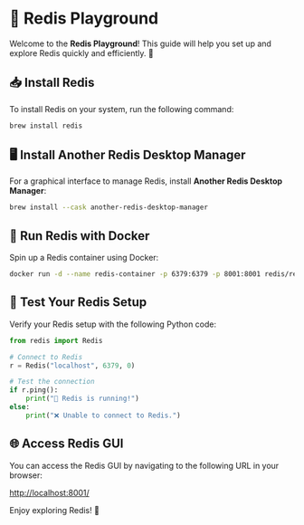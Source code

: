 # 🚀 Redis Playground

Welcome to the **Redis Playground**! This guide will help you set up and explore Redis quickly and efficiently. 🎉

## 📥 Install Redis
To install Redis on your system, run the following command:
```bash
brew install redis
```

## 🖥️ Install Another Redis Desktop Manager
For a graphical interface to manage Redis, install **Another Redis Desktop Manager**:
```bash
brew install --cask another-redis-desktop-manager
```

## 🐳 Run Redis with Docker
Spin up a Redis container using Docker:
```bash
docker run -d --name redis-container -p 6379:6379 -p 8001:8001 redis/redis-stack:latest
```

## 🧪 Test Your Redis Setup
Verify your Redis setup with the following Python code:
```python
from redis import Redis

# Connect to Redis
r = Redis("localhost", 6379, 0)

# Test the connection
if r.ping():
    print("🎉 Redis is running!")
else:
    print("❌ Unable to connect to Redis.")
```

## 🌐 Access Redis GUI
You can access the Redis GUI by navigating to the following URL in your browser:

[http://localhost:8001/](http://localhost:8001/)

Enjoy exploring Redis! 🚀